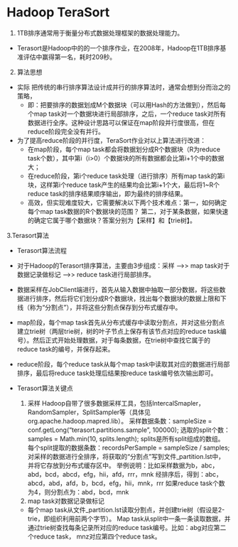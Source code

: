 # Hadoop TeraSort

1.  1TB排序通常用于衡量分布式数据处理框架的数据处理能力。
  * Terasort是Hadoop中的的一个排序作业，在2008年，Hadoop在1TB排序基准评估中赢得第一名，耗时209秒。

2. 算法思想
  * 实际 把传统的串行排序算法设计成并行的排序算法时，通常会想到分而治之的策略，
    * 即：把要排序的数据划成M个数据块（可以用Hash的方法做到），然后每个map task对一个数据块进行局部排序，之后，一个reduce task对所有数据进行全序。这种设计思路可以保证在map阶段并行度很高，但在reduce阶段完全没有并行。
  * 为了提高reduce阶段的并行度，TeraSort作业对以上算法进行改进：
    * 在map阶段，每个map task都会将数据划分成R个数据块（R为reduce task个数），其中第i（i>0）个数据块的所有数据都会比第i+1个中的数据大；
    * 在reduce阶段，第i个reduce task处理（进行排序）所有map task的第i块，这样第i个reduce task产生的结果均会比第i+1个大，最后将1~R个reduce task的排序结果顺序输出，即为最终的排序结果。
    * 高效，但实现难度较大，它需要解决以下两个技术难点：第一，如何确定每个map task数据的R个数据块的范围？ 第二，对于某条数据，如果快速的确定它属于哪个数据块？答案分别为【采样】和【trie树】。

3.Terasort算法
  * Terasort算法流程
  * 对于Hadoop的Terasort排序算法，主要由3步组成：采样 –>> map task对于数据记录做标记 –>> reduce task进行局部排序。
  * 数据采样在JobClient端进行，首先从输入数据中抽取一部分数据，将这些数据进行排序，然后将它们划分成R个数据块，找出每个数据块的数据上限和下线（称为“分割点”），并将这些分割点保存到分布式缓存中。
  * map阶段，每个map task首先从分布式缓存中读取分割点，并对这些分割点建立trie树（两层trie树，树的叶子节点上保存有该节点对应的reduce task编号）。然后正式开始处理数据，对于每条数据，在trie树中查找它属于的reduce task的编号，并保存起来。
  * reduce阶段，每个reduce task从每个map task中读取其对应的数据进行局部排序，最后将reduce task处理后结果按reduce task编号依次输出即可。

* Terasort算法关键点
  1. 采样
Hadoop自带了很多数据采样工具，包括IntercalSmapler，RandomSampler，SplitSampler等（具体见org.apache.hadoop.mapred.lib）。
采样数据条数：sampleSize = conf.getLong(“terasort.partitions.sample”, 100000);
选取的split个数：samples = Math.min(10, splits.length); splits是所有split组成的数组。
每个split提取的数据条数：recordsPerSample = sampleSize / samples;
对采样的数据进行全排序，将获取的“分割点”写到文件_partition.lst中，并将它存放到分布式缓存区中。
举例说明：比如采样数据为b，abc，abd，bcd，abcd，efg，hii，afd，rrr，mnk
经排序后，得到：abc，abcd，abd，afd，b，bcd，efg，hii，mnk，rrr
如果reduce task个数为4，则分割点为：abd，bcd，mnk
  2. map task对数据记录做标记
    * 每个map task从文件_partition.lst读取分割点，并创建trie树（假设是2-trie，即组织利用前两个字节）。
Map task从split中一条一条读取数据，并通过trie树查找每条记录所对应的reduce task编号。比如：abg对应第二个reduce task， mnz对应第四个reduce task。 
